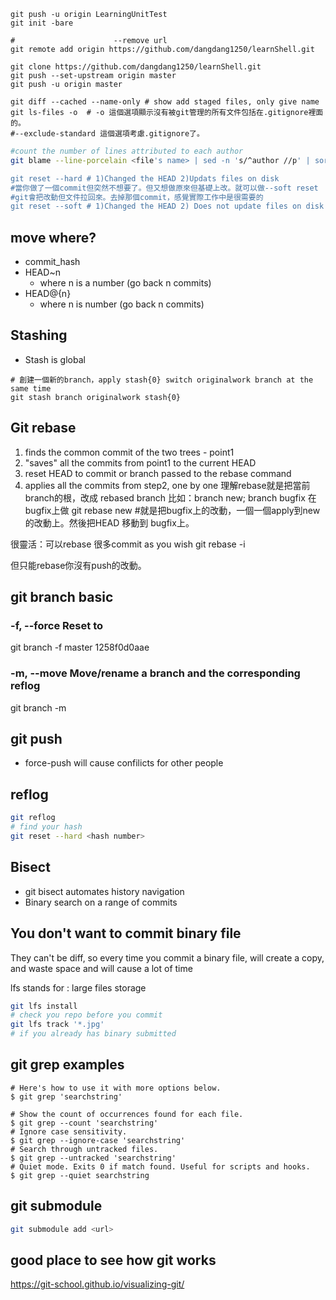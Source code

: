 ```shell
git push -u origin LearningUnitTest
git init -bare

#                      --remove url
git remote add origin https://github.com/dangdang1250/learnShell.git

git clone https://github.com/dangdang1250/learnShell.git
git push --set-upstream origin master
git push -u origin master

git diff --cached --name-only # show add staged files, only give name
git ls-files -o  # -o 這個選項顯示沒有被git管理的所有文件包括在.gitignore裡面的。
#--exclude-standard 這個選項考慮.gitignore了。
```

```bash
#count the number of lines attributed to each author
git blame --line-porcelain <file's name> | sed -n 's/^author //p' | sort | uniq -c | sort -rn

git reset --hard # 1)Changed the HEAD 2)Updats files on disk
#當你做了一個commit但突然不想要了。但又想做原來但基礎上改。就可以做--soft reset
#git會把改動但文件拉回來。去掉那個commit，感覺實際工作中是很需要的
git reset --soft # 1)Changed the HEAD 2) Does not update files on disk
```

## move where?
- commit_hash
- HEAD~n
  - where n is a number (go back n commits)
- HEAD@{n}
  - where n is number (go back n commits)

## Stashing
- Stash is global
```
# 創建一個新的branch，apply stash{0} switch originalwork branch at the same time
git stash branch originalwork stash{0}
```

## Git rebase
1. finds the common commit of the two trees - point1
2. "saves" all the commits from point1 to the current HEAD
3. reset HEAD to commit or branch passed to the rebase command
4. applies all the commits from step2, one by one
理解rebase就是把當前branch的根，改成 rebased branch
比如：branch new; branch bugfix
在bugfix上做
git rebase new #就是把bugfix上的改動，一個一個apply到new 的改動上。然後把HEAD 移動到 bugfix上。

很靈活：可以rebase 很多commit as you wish
git rebase -i

但只能rebase你沒有push的改動。

## git branch basic
### -f, --force Reset <branchname> to <startpoint>
git branch -f master 1258f0d0aae
### -m, --move Move/rename a branch and the corresponding reflog
git branch -m 

## git push
- force-push will cause confilicts for other people

## reflog
```bash
git reflog
# find your hash
git reset --hard <hash number>
```

## Bisect
- git bisect automates history navigation
- Binary search on a range of commits

## You don't want to commit binary file
They can't be diff, so every time you commit a binary file, will create a copy, and waste space and will cause a lot of time

lfs stands for : large files storage
```bash
git lfs install
# check you repo before you commit
git lfs track '*.jpg'
# if you already has binary submitted

```
## git grep examples

```shell
# Here's how to use it with more options below.
$ git grep 'searchstring'

# Show the count of occurrences found for each file.
$ git grep --count 'searchstring'
# Ignore case sensitivity.
$ git grep --ignore-case 'searchstring'
# Search through untracked files.
$ git grep --untracked 'searchstring'
# Quiet mode. Exits 0 if match found. Useful for scripts and hooks.
$ git grep --quiet searchstring
```

## git submodule
```bash
git submodule add <url>
```
## good place to see how git works
https://git-school.github.io/visualizing-git/